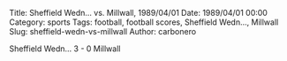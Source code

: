 Title: Sheffield Wedn… vs. Millwall, 1989/04/01
Date: 1989/04/01 00:00
Category: sports
Tags: football, football scores, Sheffield Wedn…, Millwall
Slug: sheffield-wedn-vs-millwall
Author: carbonero


Sheffield Wedn… 3 - 0 Millwall
